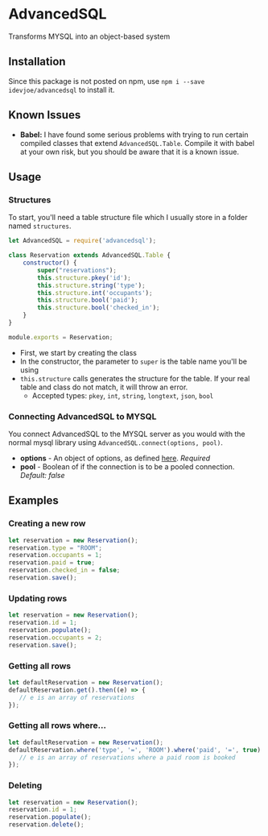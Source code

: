 # AdvancedSQL
Transforms MYSQL into an object-based system

## Installation
Since this package is not posted on npm, use `npm i --save idevjoe/advancedsql` to install it.

## Known Issues
- **Babel:** I have found some serious problems with trying to run certain compiled classes that extend `AdvancedSQL.Table`. Compile it with babel at your own risk, but you should be aware that it is a known issue.

## Usage

### Structures
To start, you'll need a table structure file which I usually store in a folder named `structures`.

```js
let AdvancedSQL = require('advancedsql');

class Reservation extends AdvancedSQL.Table {
    constructor() {
        super("reservations");
        this.structure.pkey('id');
        this.structure.string('type');
        this.structure.int('occupants');
        this.structure.bool('paid');
        this.structure.bool('checked_in');
    }
}

module.exports = Reservation;
```

- First, we start by creating the class
- In the constructor, the parameter to `super` is the table name you'll be using
- `this.structure` calls generates the structure for the table. If your real table and class do not match, it will throw an error.
  - Accepted types: `pkey`, `int`, `string`, `longtext`, `json`, `bool`
 
### Connecting AdvancedSQL to MYSQL
You connect AdvancedSQL to the MYSQL server as you would with the normal mysql library using `AdvancedSQL.connect(options, pool)`.

- **options** - An object of options, as defined [here](https://www.npmjs.com/package/mysql#connection-options). *Required*
- **pool** - Boolean of if the connection is to be a pooled connection. *Default: false*

## Examples

### Creating a new row
```js
let reservation = new Reservation();
reservation.type = "ROOM";
reservation.occupants = 1;
reservation.paid = true;
reservation.checked_in = false;
reservation.save();
```

### Updating rows
```js
let reservation = new Reservation();
reservation.id = 1;
reservation.populate();
reservation.occupants = 2;
reservation.save();
```

### Getting all rows
```js
let defaultReservation = new Reservation();
defaultReservation.get().then((e) => {
   // e is an array of reservations
});
```

### Getting all rows where...
```js
let defaultReservation = new Reservation();
defaultReservation.where('type', '=', 'ROOM').where('paid', '=', true).get().then((e) => {
   // e is an array of reservations where a paid room is booked
});
```

### Deleting
```js
let reservation = new Reservation();
reservation.id = 1;
reservation.populate();
reservation.delete();
```
 
